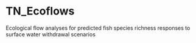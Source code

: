 # TN_Ecoflows
Ecological flow analyses for predicted fish species richness responses to surface water withdrawal scenarios
